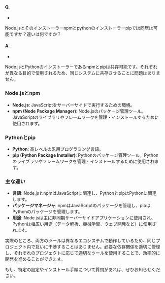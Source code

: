 #### Q.
- 
Node.jsとそのインストーラーnpmとpythonのインストーラーpipでは同居は可能ですか？違いは何ですか？
#### A.
- 
Node.jsとPythonのインストーラーであるnpmとpipは共存可能です。それぞれが異なる目的で使用されるため、同じシステムに共存させることに問題はありません。

### Node.jsとnpm
- **Node.js**: JavaScriptをサーバーサイドで実行するための環境。
- **npm (Node Package Manager)**: Node.jsのパッケージ管理ツール。JavaScriptのライブラリやフレームワークを管理・インストールするために使用されます。

### Pythonとpip
- **Python**: 高レベルの汎用プログラミング言語。
- **pip (Python Package Installer)**: Pythonのパッケージ管理ツール。Pythonのライブラリやフレームワークを管理・インストールするために使用されます。

### 主な違い
- **言語**: Node.jsとnpmはJavaScriptに関連し、PythonとpipはPythonに関連します。
- **パッケージマネージャ**: npmはJavaScriptのパッケージを管理し、pipはPythonのパッケージを管理します。
- **用途**: Node.jsは主に非同期サーバーサイドアプリケーションに使用され、Pythonは幅広い用途（データ解析、機械学習、ウェブ開発など）に使用されます。

実際のところ、両方のツールは異なるエコシステムで動作しているため、同じプロジェクト内で互いに干渉することはありません。必要な依存関係を適切に管理し、それぞれのプロジェクトに応じて適切なツールを使用することで、効率的に開発を進めることができます。

もし、特定の設定やインストール手順について質問があれば、ぜひお知らせください。
